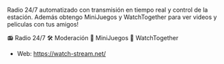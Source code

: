 Radio 24/7 automatizado con transmisión en tiempo real y control de la estación. Además obtengo MiniJuegos y WatchTogether para ver videos y peliculas con tus amigos!

📻 Radio 24/7
🛠️ Moderación
🚀 MiniJuegos
🍿 WatchTogether

- Web: https://watch-stream.net/
